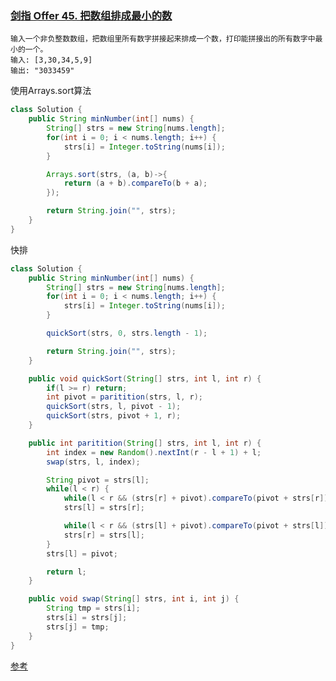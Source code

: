 ### [剑指 Offer 45. 把数组排成最小的数](https://leetcode.cn/problems/ba-shu-zu-pai-cheng-zui-xiao-de-shu-lcof/)

```
输入一个非负整数数组，把数组里所有数字拼接起来排成一个数，打印能拼接出的所有数字中最小的一个。
输入: [3,30,34,5,9]
输出: "3033459"
```

使用Arrays.sort算法

```java
class Solution {
    public String minNumber(int[] nums) {
        String[] strs = new String[nums.length];
        for(int i = 0; i < nums.length; i++) {
            strs[i] = Integer.toString(nums[i]);
        }

        Arrays.sort(strs, (a, b)->{
            return (a + b).compareTo(b + a);
        });

        return String.join("", strs);
    }
}
```

快排

```java
class Solution {
    public String minNumber(int[] nums) {
        String[] strs = new String[nums.length];
        for(int i = 0; i < nums.length; i++) {
            strs[i] = Integer.toString(nums[i]);
        }

        quickSort(strs, 0, strs.length - 1);

        return String.join("", strs);
    }

    public void quickSort(String[] strs, int l, int r) {
        if(l >= r) return;
        int pivot = paritition(strs, l, r);
        quickSort(strs, l, pivot - 1);
        quickSort(strs, pivot + 1, r);
    }

    public int paritition(String[] strs, int l, int r) {
        int index = new Random().nextInt(r - l + 1) + l;
        swap(strs, l, index);

        String pivot = strs[l];
        while(l < r) {
            while(l < r && (strs[r] + pivot).compareTo(pivot + strs[r]) >= 0) r--;
            strs[l] = strs[r];

            while(l < r && (strs[l] + pivot).compareTo(pivot + strs[l]) <= 0) l++;
            strs[r] = strs[l];
        }
        strs[l] = pivot;

        return l;
    }

    public void swap(String[] strs, int i, int j) {
        String tmp = strs[i];
        strs[i] = strs[j];
        strs[j] = tmp;
    }
}
```

[参考](https://leetcode.cn/problems/ba-shu-zu-pai-cheng-zui-xiao-de-shu-lcof/solution/mian-shi-ti-45-ba-shu-zu-pai-cheng-zui-xiao-de-s-4/)